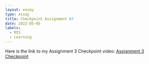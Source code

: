 ```yaml
---
layout: essay
type: essay
title: Checkpoint Assignment #3 
date: 2022-05-05
labels:
  - MIS
  - Learning
---
```

Here is the link to my Assignment 3 Checkpoint video: [Assignment 3 Checkpoint](https://youtu.be/gbzc5qrspFI)
